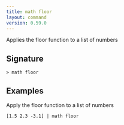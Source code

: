 ```yaml
---
title: math floor
layout: command
version: 0.59.0
---
```


Applies the floor function to a list of numbers

## Signature

```> math floor ```

## Examples

Apply the floor function to a list of numbers
```shell
[1.5 2.3 -3.1] | math floor
```

